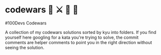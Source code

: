 # codewars 🥷 ⚔️ 🔪 🏁
 #100Devs Codewars 

A collection of my codewars solutions sorted by kyu into folders. 
If you find yourself here googling for a kata you're trying to solve, the commit comments are helper comments to point you in the right direction without seeing the solution. 
